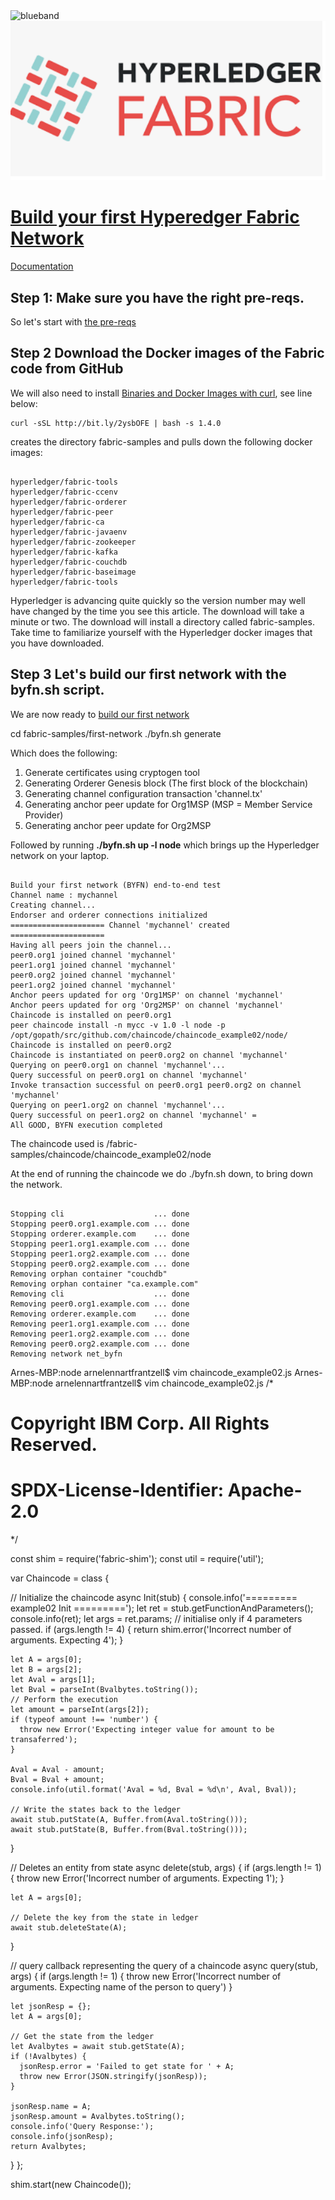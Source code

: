 <img src="https://farm5.staticflickr.com/4503/37148677233_71edc5a37b_o.png" width="1041" height="53" alt="blueband">


<img src="/Screen Shot 2018-12-30 at 08.48.23.png">

# [Build your first Hyperedger Fabric Network](HL%20BYFA.md)

[Documentation](https://hyperledger-fabric.readthedocs.io/en/release-1.4/build_network.html#building-your-first-network)

## Step 1: Make sure you have the right pre-reqs.

So let's start with <a href="https://hyperledger-fabric.readthedocs.io/en/release-1.4/prereqs.html#prerequisites"> the pre-reqs</a> 

## Step 2 Download the Docker images of the Fabric code from GitHub

We will also need to install <a href="https://hyperledger-fabric.readthedocs.io/en/release-1.4/install.html#install-samples-binaries-and-docker-images">Binaries and Docker Images with curl</a>, see line below:

~~~~
curl -sSL http://bit.ly/2ysbOFE | bash -s 1.4.0  
~~~~

creates the directory fabric-samples and pulls down the following docker images:

~~~~

hyperledger/fabric-tools                                                                                             
hyperledger/fabric-ccenv                                                                                                 hyperledger/fabric-orderer                                                                            
hyperledger/fabric-peer                                                                                              
hyperledger/fabric-ca                                                                                                       hyperledger/fabric-javaenv                                                                               
hyperledger/fabric-zookeeper                                                                             
hyperledger/fabric-kafka                                                                                              
hyperledger/fabric-couchdb                                                                                            
hyperledger/fabric-baseimage                                                                                     
hyperledger/fabric-tools                                                                                                      
~~~~

Hyperledger is advancing quite quickly so the version number may well have changed by the time you see this article.
The download will take a minute or two. The download will install a directory called fabric-samples. Take time to familiarize yourself with the Hyperledger docker images that you have downloaded.

## Step 3 Let's build our first network with the byfn.sh script.

We are now ready to [build our first network](https://hyperledger-fabric.readthedocs.io/en/release-1.4/build_network.html) 

cd fabric-samples/first-network
./byfn.sh generate

Which does the following:

1. Generate certificates using cryptogen tool 
1. Generating Orderer Genesis block (The first block of the blockchain)
1. Generating channel configuration transaction 'channel.tx'
1. Generating anchor peer update for Org1MSP  (MSP = Member Service Provider)
1. Generating anchor peer update for Org2MSP 

Followed by running <b>./byfn.sh up -l node</b> which brings up the Hyperledger network on your laptop. 

~~~~

Build your first network (BYFN) end-to-end test
Channel name : mychannel
Creating channel...
Endorser and orderer connections initialized
===================== Channel 'mychannel' created ===================== 
Having all peers join the channel...
peer0.org1 joined channel 'mychannel'
peer1.org1 joined channel 'mychannel'
peer0.org2 joined channel 'mychannel'
peer1.org2 joined channel 'mychannel'
Anchor peers updated for org 'Org1MSP' on channel 'mychannel'
Anchor peers updated for org 'Org2MSP' on channel 'mychannel'
Chaincode is installed on peer0.org1
peer chaincode install -n mycc -v 1.0 -l node -p /opt/gopath/src/github.com/chaincode/chaincode_example02/node/
Chaincode is installed on peer0.org2 
Chaincode is instantiated on peer0.org2 on channel 'mychannel'
Querying on peer0.org1 on channel 'mychannel'...
Query successful on peer0.org1 on channel 'mychannel'
Invoke transaction successful on peer0.org1 peer0.org2 on channel 'mychannel'
Querying on peer1.org2 on channel 'mychannel'...
Query successful on peer1.org2 on channel 'mychannel' =
All GOOD, BYFN execution completed
~~~~

The chaincode used is /fabric-samples/chaincode/chaincode_example02/node

At the end of running the chaincode we do  ./byfn.sh down, to bring down the network.

~~~~

Stopping cli                    ... done
Stopping peer0.org1.example.com ... done
Stopping orderer.example.com    ... done
Stopping peer1.org1.example.com ... done
Stopping peer1.org2.example.com ... done
Stopping peer0.org2.example.com ... done
Removing orphan container "couchdb"
Removing orphan container "ca.example.com"
Removing cli                    ... done
Removing peer0.org1.example.com ... done
Removing orderer.example.com    ... done
Removing peer1.org1.example.com ... done
Removing peer1.org2.example.com ... done
Removing peer0.org2.example.com ... done
Removing network net_byfn

~~~~

Arnes-MBP:node arnelennartfrantzell$ vim chaincode_example02.js 
Arnes-MBP:node arnelennartfrantzell$ vim chaincode_example02.js 
/*
# Copyright IBM Corp. All Rights Reserved.
#
# SPDX-License-Identifier: Apache-2.0
*/

const shim = require('fabric-shim');
const util = require('util');

var Chaincode = class {

  // Initialize the chaincode
  async Init(stub) {
    console.info('========= example02 Init =========');
    let ret = stub.getFunctionAndParameters();
    console.info(ret);
    let args = ret.params;
    // initialise only if 4 parameters passed.
    if (args.length != 4) {
      return shim.error('Incorrect number of arguments. Expecting 4');
    }

    let A = args[0];
    let B = args[2];
    let Aval = args[1];
    let Bval = parseInt(Bvalbytes.toString());
    // Perform the execution
    let amount = parseInt(args[2]);
    if (typeof amount !== 'number') {
      throw new Error('Expecting integer value for amount to be transaferred');
    }

    Aval = Aval - amount;
    Bval = Bval + amount;
    console.info(util.format('Aval = %d, Bval = %d\n', Aval, Bval));

    // Write the states back to the ledger
    await stub.putState(A, Buffer.from(Aval.toString()));
    await stub.putState(B, Buffer.from(Bval.toString()));

  }

  // Deletes an entity from state
  async delete(stub, args) {
    if (args.length != 1) {
      throw new Error('Incorrect number of arguments. Expecting 1');
    }

    let A = args[0];

    // Delete the key from the state in ledger
    await stub.deleteState(A);
  }

  // query callback representing the query of a chaincode
  async query(stub, args) {
    if (args.length != 1) {
      throw new Error('Incorrect number of arguments. Expecting name of the person to query')
    }

    let jsonResp = {};
    let A = args[0];

    // Get the state from the ledger
    let Avalbytes = await stub.getState(A);
    if (!Avalbytes) {
      jsonResp.error = 'Failed to get state for ' + A;
      throw new Error(JSON.stringify(jsonResp));
    }

    jsonResp.name = A;
    jsonResp.amount = Avalbytes.toString();
    console.info('Query Response:');
    console.info(jsonResp);
    return Avalbytes;
  }
};

shim.start(new Chaincode());
 
~~~~

